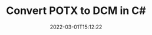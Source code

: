 ---
############################# Static ############################
layout: "auto-gen-conversion"
date: 2022-03-01T15:12:22
draft: false
otherformats: bmp doc docm docx dot dotm dotx epub gif ico jpeg jpg md odt ott pdf png psd rtf tex tif tiff txt xps
breadcrumb: POTX to DCM in C#

############################# Head ############################
head_title: "POTX to DCM Converter in C#"
head_description: "Convert POTX to DCM in .NET using a few lines of code. Use the GroupDocs Document Conversion API to convert over 160 file formats."

############################# Header ############################
title: "Convert POTX to DCM in C#"
description: "POTX to DCM conversion with a few lines of .NET code"
bg_image: "https://cms.admin.containerize.com/templates/aspose/App_Themes/V3/images/bg/header1.png"
bg_overlay: false
button:
    enable: true

############################# SubMenu ############################
submenu:
    enable: true

    left:
        img_alt: "GroupDocs.Conversion for .NET"
        image: "https://cms.admin.containerize.com/templates/groupdocs/images/product-logos/90x90-noborder/groupdocs-conversion-net.png"
        product: "GroupDocs.Conversion"
        platform: ".NET"

    

############################# About ############################
about:
    enable: true
    title: "About GroupDocs.Conversion для .NET API"
    content: |
        [GroupDocs.Conversion for .NET](https://products.groupdocs.com/conversion/net/) can be used to convert Microsoft Word, Excel, PowerPoint, PDF, Visio and other formats. GroupDocs.Conversion is a standalone API that is suitable for back-end and internal systems where high performance is required. It does not depend on any software such as Microsoft or Open Office.
    

overview:
    enable: true
    content: |
        Convert your POTX files to DCM in .NET easily. You can use just a couple of C# code lines in any platform of your choice like - Windows, Linux, macOS.
        You can try POTX to DCM conversion for free and evaluate conversion results quality.
        Along with simple file conversion scenarios you can try more advanced options for loading source POTX file and for saving output DCM result. 
        
        For example, for the source POTX file you may use the following load options:

        * auto-detect file format;
        * specify password for protected files (if file format supports it);
        * replace missing fonts to preserve document appearance.
        
        There are also advanced convert options for the DCM file:

        * convert specific document page or page range;
        * add a watermark to the converted DCM file.

        Once conversion is completed you can save your DCM file to the local file path or any third-party storage like FTP, Amazon S3, Google Drive, Dropbox etc.
        Please note - to convert POTX to DCM there is no need for any additional software installed - like MS Office, Open Office, Adobe Acrobat Reader etc. 


############################# Steps ############################
steps:
    enable: true
    title_left: "Steps to convert POTX to DCM in C#"
    content_left: |
        [GroupDocs.Conversion](https://products.groupdocs.com/conversion/net/) makes it easy for developers to convert a POTX file to DCM with a few lines of code.

        * Create an instance of the Converter class and provide the file POTX with the full path
        * Create and set ConvertOptions for DCM type.
        * Call the Converter.Convert method and pass the full path and format (DCM) as a parameter
        
    title_right: "System Requirements"
    content_right: |
        Basic conversion with GroupDocs.Conversion for .NET can be done in just a few simple steps. Our APIs are supported on all major platforms and operating systems. Before executing the code below, make sure you have the following prerequisites installed on your system.

        * Operating systems: Microsoft Windows, Linux, MacOS
        * Development environments: Microsoft Visual Studio, Xamarin, MonoDevelop
        * Frameworks: .NET Framework, .NET Standard, .NET Core, Mono
        * Get the latest GroupDocs.Conversion for .NET from [Nuget](https://www.nuget.org/packages/groupdocs.conversion)
        
    code: |
        ```cs
        // Load POTX file
        var converter = new GroupDocs.Conversion.Converter("template.potx");
        // Set conversion parameters for DCM format
        var convertOptions = converter.GetPossibleConversions()["dcm"].ConvertOptions;
        // Convert to DCM format
        converter.Convert("output.dcm", convertOptions);        
        ```
        
demos:
    enable: true
    title: "POTX to DCM Live Demo"
    content: |
       Convert POTX to DCM now by visiting the [GroupDocs.Conversion App](https://products.groupdocs.app/conversion/family) website. Online demo has the following advantages
          

more_formats:
    enable: true
    title: "Other supported transformations POTX"
    content: "You can also convert POTX to many other file formats. Please see the list below."
       
       
back_to_top:
    enable: true
---